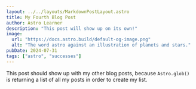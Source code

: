 ```yaml
---
layout: ../../layouts/MarkdownPostLayout.astro
title: My Fourth Blog Post
author: Astro Learner
description: "This post will show up on its own!"
image: 
  url: "https://docs.astro.build/default-og-image.png"
  alt: "The word astro against an illustration of planets and stars."
pubDate: 2024-07-31
tags: ["astro", "successes"]
---
```

This post should show up with my other blog posts, because `Astro.glob()` is returning a list of all my posts in order to create my list.
